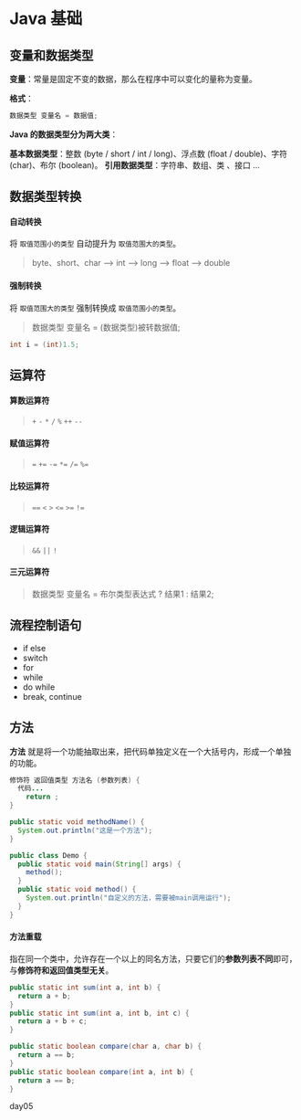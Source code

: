 # Java 基础

## 变量和数据类型

**变量**：常量是固定不变的数据，那么在程序中可以变化的量称为变量。

**格式**：

```java
数据类型 变量名 = 数据值;
```

**Java 的数据类型分为两大类**：

**基本数据类型**：整数 (byte / short / int / long)、浮点数 (float / double)、字符 (char)、布尔 (boolean)。 
**引用数据类型**：字符串、数组、类 、接口 ...



## 数据类型转换

#### 自动转换

将 `取值范围小的类型` 自动提升为 `取值范围大的类型`。

> byte、short、char --> int --> long --> float --> double

#### 强制转换

将 `取值范围大的类型` 强制转换成 `取值范围小的类型`。

> 数据类型 变量名 =  (数据类型)被转数据值;

```java
int i = (int)1.5;
```



## 运算符

#### 算数运算符

> `+`  `-`  `*`  `/`  `%`  `++`  `--`

#### 赋值运算符

> `=`  `+=`  `-=`  `*=`  `/=`  `%=`

#### 比较运算符

> `==`  `<`  `>`  `<=`  `>=`  `!=` 

#### 逻辑运算符

> `&&`  `||`  `!`

#### 三元运算符

> 数据类型 变量名 = 布尔类型表达式 ? 结果1 : 结果2;



## 流程控制语句

- if else
- switch
- for
- while
- do while
- break, continue



## 方法

**方法** 就是将一个功能抽取出来，把代码单独定义在一个大括号内，形成一个单独的功能。

```java
修饰符 返回值类型 方法名 (参数列表) {
  代码...
	return ;
}
```

```java
public static void methodName() {
  System.out.println("这是一个方法");
}
```

```java
public class Demo {
  public static void main(String[] args) {
    method();
  }
  public static void method() {
    System.out.println("自定义的方法，需要被main调用运行");
  }
}
```



#### 方法重载

指在同一个类中，允许存在一个以上的同名方法，只要它们的**参数列表不同**即可，与**修饰符和返回值类型无关**。

```java
public static int sum(int a, int b) {
  return a + b;
}
public static int sum(int a, int b, int c) {
  return a + b + c;
}
```

```java
public static boolean compare(char a, char b) {
  return a == b;
}
public static boolean compare(int a, int b) {
  return a == b;
}
```



day05









